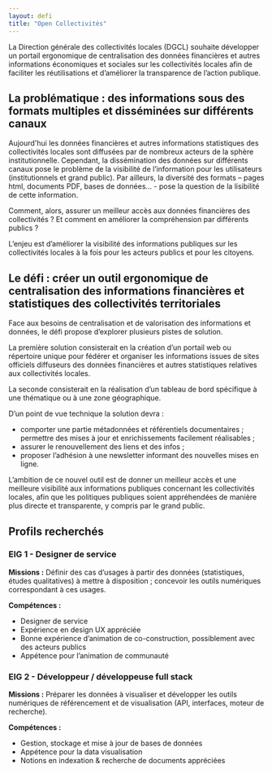 ```yaml
---
layout: defi
title: "Open Collectivités"
---
```


La Direction générale des collectivités locales (DGCL) souhaite développer un portail ergonomique de centralisation des données financières et autres informations économiques et sociales sur les  collectivités locales afin de faciliter les réutilisations et d’améliorer la transparence de l’action publique. 

## La problématique : des informations sous des formats multiples et disséminées sur différents canaux 

Aujourd'hui les données financières et autres informations statistiques des collectivités locales sont diffusées par de nombreux acteurs de la sphère institutionnelle. Cependant, la dissémination des données sur différents canaux pose le problème de la visibilité de l’information pour les utilisateurs (institutionnels et grand public). Par ailleurs, la diversité des formats – pages html, documents PDF, bases de données… - pose la question de la lisibilité de cette information.

Comment, alors, assurer un meilleur accès aux données financières des collectivités ? Et comment en améliorer la compréhension par différents publics ? 

L’enjeu est d’améliorer la visibilité des informations publiques sur les collectivités locales à la fois pour les acteurs publics et pour les citoyens.

## Le défi : créer un outil ergonomique de centralisation des informations financières et statistiques des collectivités territoriales 

Face aux besoins de centralisation et de valorisation des informations et données, le défi propose d’explorer plusieurs pistes de solution.

La première solution consisterait en la création d’un portail web ou répertoire unique pour fédérer et organiser les informations issues de sites officiels diffuseurs des données financières et autres statistiques relatives aux collectivités locales.

La seconde consisterait en la réalisation d’un tableau de bord spécifique à une thématique ou à une zone géographique. 

D’un point de vue technique la solution devra : 
- comporter une partie métadonnées et référentiels documentaires ;
permettre des mises à jour et enrichissements facilement réalisables ;
- assurer le renouvellement des liens et des infos ;
- proposer l’adhésion à une newsletter informant des nouvelles mises en ligne. 

L’ambition de ce nouvel outil est de donner un meilleur accès et une meilleure visibilité aux informations publiques concernant les collectivités locales, afin que les politiques publiques soient appréhendées de manière plus directe et transparente, y compris par le grand public. 

## Profils recherchés
### EIG 1 - Designer de service
**Missions :** Définir des cas d’usages à partir des données (statistiques, études qualitatives) à mettre à disposition ; concevoir les outils numériques correspondant à ces usages.

**Compétences :** 
- Designer de service
- Expérience en design UX appréciée
- Bonne expérience d’animation de co-construction, possiblement avec des acteurs publics
- Appétence pour l’animation de communauté

### EIG 2 - Développeur / développeuse full stack
**Missions :** Préparer les données à visualiser et développer les outils numériques de référencement et de visualisation (API, interfaces, moteur de recherche).

**Compétences :**
- Gestion, stockage et mise à jour de bases de données 
- Appétence pour la data visualisation 
- Notions en indexation & recherche de documents appréciées
